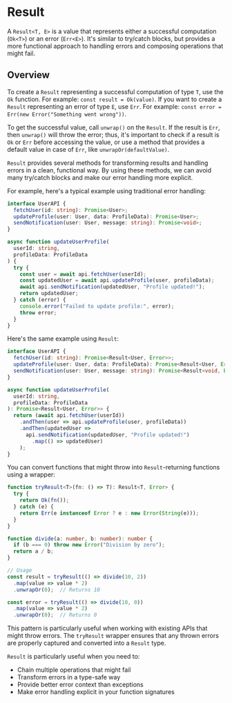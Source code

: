 # Result

A `Result<T, E>` is a value that represents either a successful computation (`Ok<T>`) or an error (`Err<E>`). It's similar to try/catch blocks, but provides a more functional approach to handling errors and composing operations that might fail.

## Overview

To create a `Result` representing a successful computation of type `T`, use the `Ok` function. For example: `const result = Ok(value)`. If you want to create a `Result` representing an error of type `E`, use `Err`. For example: `const error = Err(new Error("Something went wrong"))`.

To get the successful value, call `unwrap()` on the `Result`. If the result is `Err`, then `unwrap()` will throw the error; thus, it's important to check if a result is `Ok` or `Err` before accessing the value, or use a method that provides a default value in case of `Err`, like `unwrapOr(defaultValue)`.

`Result` provides several methods for transforming results and handling errors in a clean, functional way. By using these methods, we can avoid many try/catch blocks and make our error handling more explicit.

For example, here's a typical example using traditional error handling:

```typescript
interface UserAPI {
  fetchUser(id: string): Promise<User>;
  updateProfile(user: User, data: ProfileData): Promise<User>;
  sendNotification(user: User, message: string): Promise<void>;
}

async function updateUserProfile(
  userId: string,
  profileData: ProfileData
) {
  try {
    const user = await api.fetchUser(userId);
    const updatedUser = await api.updateProfile(user, profileData);
    await api.sendNotification(updatedUser, "Profile updated!");
    return updatedUser;
  } catch (error) {
    console.error("Failed to update profile:", error);
    throw error;
  }
}
```

Here's the same example using `Result`:

```typescript
interface UserAPI {
  fetchUser(id: string): Promise<Result<User, Error>>;
  updateProfile(user: User, data: ProfileData): Promise<Result<User, Error>>;
  sendNotification(user: User, message: string): Promise<Result<void, Error>>;
}

async function updateUserProfile(
  userId: string,
  profileData: ProfileData
): Promise<Result<User, Error>> {
  return (await api.fetchUser(userId))
    .andThen(user => api.updateProfile(user, profileData))
    .andThen(updatedUser =>
      api.sendNotification(updatedUser, "Profile updated!")
        .map(() => updatedUser)
    );
}
```

You can convert functions that might throw into `Result`-returning functions using a wrapper:

```typescript
function tryResult<T>(fn: () => T): Result<T, Error> {
  try {
    return Ok(fn());
  } catch (e) {
    return Err(e instanceof Error ? e : new Error(String(e)));
  }
}

function divide(a: number, b: number): number {
  if (b === 0) throw new Error("Division by zero");
  return a / b;
}

// Usage
const result = tryResult(() => divide(10, 2))
  .map(value => value * 2)
  .unwrapOr(0);  // Returns 10

const error = tryResult(() => divide(10, 0))
  .map(value => value * 2)
  .unwrapOr(0);  // Returns 0
```

This pattern is particularly useful when working with existing APIs that might throw errors. The `tryResult` wrapper ensures that any thrown errors are properly captured and converted into a `Result` type.

`Result` is particularly useful when you need to:

* Chain multiple operations that might fail
* Transform errors in a type-safe way
* Provide better error context than exceptions
* Make error handling explicit in your function signatures
